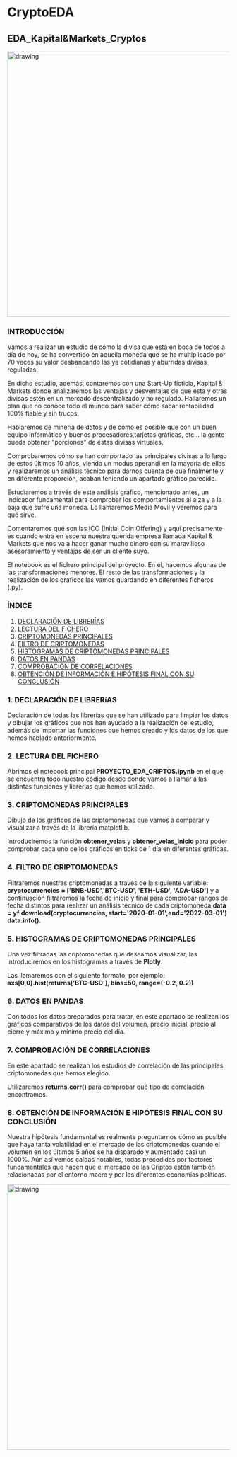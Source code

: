 # CryptoEDA
## EDA_Kapital&Markets_Cryptos

<img src="https://d3uir0eo9qeeuq.cloudfront.net/blog/wp-content/uploads/2017/01/19122144/bitcoin-768x461.jpg" alt="drawing" width="600"/>

### INTRODUCCIÓN

Vamos a realizar un estudio de cómo la divisa que está en boca de todos a día de hoy, se ha convertido en aquella moneda que se ha multiplicado por 70 veces su valor desbancando las ya cotidianas y aburridas divisas reguladas.

En dicho estudio, además, contaremos con una Start-Up ficticia, Kapital & Markets donde analizaremos las ventajas y desventajas de que ésta y otras divisas estén en un mercado descentralizado y no regulado. Hallaremos un plan que no conoce todo el mundo para saber cómo sacar rentabilidad 100% fiable y sin trucos.

Hablaremos de minería de datos y de cómo es posible que con un buen equipo informático y buenos procesadores,tarjetas gráficas, etc... la gente pueda obtener "porciones" de éstas divisas virtuales.

Comprobaremos cómo se han comportado las principales divisas a lo largo de estos últimos 10 años, viendo un modus operandi en la mayoría de ellas y realizaremos un análisis técnico para darnos cuenta de que finalmente y en diferente proporción, acaban teniendo un apartado gráfico parecido.

Estudiaremos a través de este análisis gráfico, mencionado antes, un indicador fundamental para comprobar los comportamientos al alza y a la baja que sufre una moneda. Lo llamaremos Media Móvil y veremos para qué sirve.

Comentaremos qué son las ICO (Initial Coin Offering) y aquí precisamente es cuando entra en escena nuestra querida empresa llamada Kapital & Markets que nos va a hacer ganar mucho dinero con su maravilloso asesoramiento y ventajas de ser un cliente suyo.

El notebook es el fichero principal del proyecto. En él, hacemos algunas de las transformaciones menores. El resto de las transformaciones y la realización de los gráficos las vamos guardando en diferentes ficheros (.py).


### ÍNDICE
1. [DECLARACIÓN DE LIBRERÍAS](#DECLARACION_DE_LIBRERIAS)
2. [LECTURA DEL FICHERO](#LECTURA_DEL_FICHERO)
3. [CRIPTOMONEDAS PRINCIPALES](#CRIPTOMONEDAS_PRINCIPALES)
4. [FILTRO DE CRIPTOMONEDAS](#FILTRO_DE_CRIPTOMONEDAS)
5. [HISTOGRAMAS DE CRIPTOMONEDAS PRINCIPALES](#HISTOGRAMAS_DE_CRIPTOMONEDAS_PRINCIPALES)
6. [DATOS EN PANDAS](#DATOS_EN_PANDAS)
7. [COMPROBACIÓN DE CORRELACIONES](#COMPROBACIÓN_DE_CORRELACIONES)
8. [OBTENCIÓN DE INFORMACIÓN E HIPÓTESIS FINAL CON SU CONCLUSIÓN](#OBTENCIÓN_DE_INFORMACIÓN_E_HIPÓTESIS_FINAL_CON_SU_CONCLUSIÓN)



### 1. DECLARACIÓN DE LIBRERíAS <a id='DECLARACION_DE_LIBRERIAS'></a>

Declaración de todas las librerías que se han utilizado para limpiar los datos y dibujar los gráficos que nos han ayudado a la realización del estudio, además de importar las funciones que hemos creado y los datos de los que hemos hablado anteriormente.


### 2. LECTURA DEL FICHERO <a id='LECTURA_DEL_FICHERO'></a>

Abrimos el notebook principal **PROYECTO_EDA_CRIPTOS.ipynb** en el que se encuentra todo nuestro código desde donde vamos a llamar a las distintas funciones y librerías que hemos utilizado.



### 3. CRIPTOMONEDAS PRINCIPALES <a id='CRIPTOMONEDAS_PRINCIPALES'></a>

Dibujo de los gráficos de las criptomonedas que vamos a comparar y visualizar a través de la librería matplotlib.

Introduciremos la función **obtener_velas** y **obtener_velas_inicio** para poder comprobar cada uno de los gráficos en ticks de 1 día en diferentes gráficas.


### 4. FILTRO DE CRIPTOMONEDAS <a id='FILTRO_DE_CRIPTOMONEDAS'></a>

Filtraremos nuestras criptomonedas a través de la siguiente variable: **cryptocurrencies = ['BNB-USD','BTC-USD', 'ETH-USD', 'ADA-USD']** y a continuación filtraremos la fecha de inicio y final para comprobar rangos de fecha distintos para realizar un análisis técnico de cada criptomoneda **data = yf.download(cryptocurrencies, start='2020-01-01',end='2022-03-01') data.info()**. 


### 5. HISTOGRAMAS DE CRIPTOMONEDAS PRINCIPALES <a id='HISTOGRAMAS_DE_CRIPTOMONEDAS_PRINCIPALES'></a>

Una vez filtradas las criptomonedas que deseamos visualizar, las introduciremos en los histogramas a través de **Plotly**.

Las llamaremos con el siguiente formato, por ejemplo: **axs[0,0].hist(returns['BTC-USD'], bins=50, range=(-0.2, 0.2))**


### 6. DATOS EN PANDAS <a id='DATOS_EN_PANDAS'></a>

Con todos los datos preparados para tratar, en este apartado se realizan los gráficos comparativos de los datos del volumen, precio inicial, precio al cierre y máximo y mínimo precio del día. 


### 7. COMPROBACIÓN DE CORRELACIONES <a id='COMPROBACION_DE_CORRELACIONES'></a>

En este apartado se realizan los estudios de correlación de las principales criptomonedas que hemos elegido.

Utilizaremos **returns.corr()** para comprobar qué tipo de correlación encontramos.


### 8. OBTENCIÓN DE INFORMACIÓN E HIPÓTESIS FINAL CON SU CONCLUSIÓN <a id='OBTENCIÓN_DE_INFORMACIÓN_E_HIPÓTESIS_FINAL_CON_SU_CONCLUSIÓN'></a>

Nuestra hipótesis fundamental es realmente preguntarnos cómo es posible que haya tanta volatilidad en el mercado de las criptomonedas cuando el volumen en los últimos 5 años se ha disparado y aumentado casi un 1000%. Aún así vemos caídas notables,  todas precedidas por factores fundamentales que hacen que el mercado de las Criptos estén también relacionadas por el entorno macro y por las diferentes economías políticas.


<img src="https://i.pinimg.com/originals/d5/18/05/d51805b6101cbae3dbcdea213caf5c3d.jpg" alt="drawing" width="600"/>